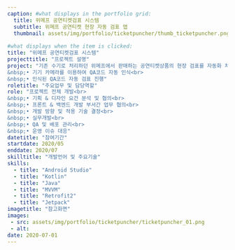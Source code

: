 ```yaml
---
caption: #what displays in the portfolio grid:
  title: 위메프 공연티켓검표 시스템
  subtitle: 위메프 공연티켓 현장 자동 검표 앱
  thumbnail: assets/img/portfolio/ticketpuncher/thumb_ticketpuncher.png
  
#what displays when the item is clicked:
title: "위메프 공연티켓검표 시스템"
projecttitle: "프로젝트 설명"
project: "기존 수기로 처리하던 위메프에서 판매하는 공연티켓상품의 현장 검표를 자동화 처리해 주는 앱<br>
&nbsp;• 기기 카메라를 이용하여 QA코드 자동 인식<br>
&nbsp;• 인식된 QA코드 자동 검표 진행"
roletitle: "주요업무 및 담당역할"
role: "프로젝트 전체 개발<br>
&nbsp;• 기획 & 디자인 요건 분석 및 협의<br>
&nbsp;• 프론트 & 백엔드 개발 부서간 업무 협의<br>
&nbsp;• 개발 방향 및 적용 기술 결정<br>
&nbsp;• 실무개발<br>
&nbsp;• QA 및 배포 관리<br>
&nbsp;• 운영 이슈 대응"
datetitle: "참여기간"
startdate: 2020/05
enddate: 2020/07
skilltitle: "개발언어 및 주요기술"
skills:
  - title: "Android Studio"
  - title: "Kotlin"
  - title: "Java"
  - title: "MVVM"
  - title: "Retrofit2"
  - title: "Jetpack"
imagetitle: "참고화면"
images:
 - src: assets/img/portfolio/ticketpuncher/ticketpuncher_01.png
 - alt: 
date: 2020-07-01
---
```


